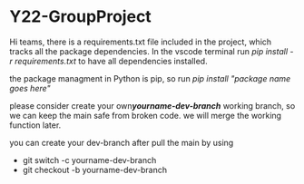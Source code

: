 # Y22-GroupProject

Hi teams, there is a requirements.txt file included in the project, which tracks all the package dependencies.
In the vscode terminal run <em>pip install -r requirements.txt</em> to have all dependencies installed.

the package managment in Python is pip, so run 
<em>pip install "package name goes here"</em>

please consider create your own<em><strong>yourname-dev-branch</strong></em> working branch, so we can keep the main safe from broken code.
we will merge the working function later.

you can create your dev-branch after pull the main by using

<ul>
  <li>git switch -c yourname-dev-branch</li>
  <li>git checkout -b yourname-dev-branch</li>
</ul>

